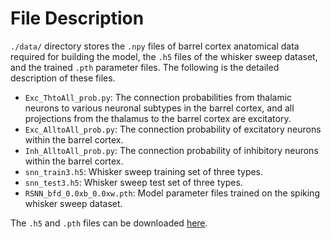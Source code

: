 # File Description
`./data/` directory stores the `.npy` files of barrel cortex anatomical data required for building the model, the `.h5` files of the whisker sweep dataset, and the trained `.pth` parameter files. The following is the detailed description of these files.

* `Exc_ThtoAll_prob.py`: The connection probabilities from thalamic neurons to various neuronal subtypes in the barrel cortex, and all projections from the thalamus to the barrel cortex are excitatory. 
* `Exc_AlltoAll_prob.py`: The connection probability of excitatory neurons within the barrel cortex. 
* `Inh_AlltoAll_prob.py`: The connection probability of inhibitory neurons within the barrel cortex.
* `snn_train3.h5`: Whisker sweep training set of three types. 
* `snn_test3.h5`: Whisker sweep test set of three types.
* `RSNN_bfd_0.0xb_0.0xw.pth`: Model parameter files trained on the spiking whisker sweep dataset.

The `.h5` and `.pth` files can be downloaded [here](https://pan.quark.cn/s/887585c2ffcd).
